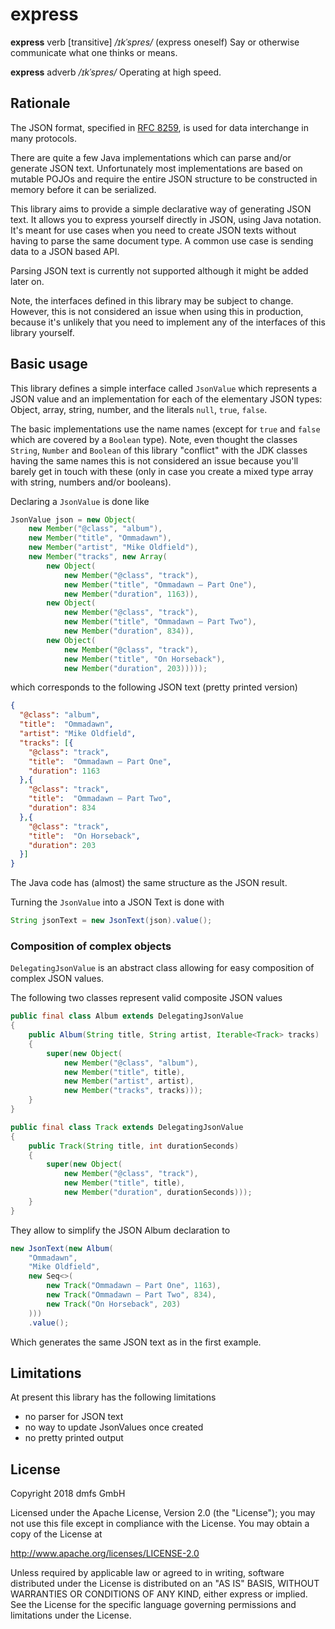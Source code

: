 # express

**express** verb [transitive] _/ɪkˈspres/_ (express oneself) Say or otherwise communicate what one thinks or means. 

**express** adverb _/ɪkˈspres/_ Operating at high speed. 

## Rationale

The JSON format, specified in [RFC 8259](https://tools.ietf.org/html/rfc8259), is used for data interchange in many protocols.

There are quite a few Java implementations which can parse and/or generate JSON text. Unfortunately most implementations
are based on mutable POJOs and require the entire JSON structure to be constructed in memory before it can be serialized.

This library aims to provide a simple declarative way of generating JSON text. It allows you to express yourself directly in JSON, using Java notation.
It's meant for use cases when you need to create JSON texts without having to parse the same document type. A common use case is sending data to a JSON based API.

Parsing JSON text is currently not supported although it might be added later on.

Note, the interfaces defined in this library may be subject to change. However, this is not considered an issue when using this in production, because
it's unlikely that you need to implement any of the interfaces of this library yourself. 

## Basic usage

This library defines a simple interface called `JsonValue` which represents a JSON value and an implementation for each of the elementary
JSON types: Object, array, string, number, and the literals `null`, `true`, `false`.

The basic implementations use the name names (except for `true` and `false` which are covered by a `Boolean` type). Note, even thought the classes
`String`, `Number` and `Boolean` of this library "conflict" with the JDK classes having the same names this is not considered an issue because you'll
barely get in touch with these (only in case you create a mixed type array with string, numbers and/or booleans).  

Declaring a `JsonValue` is done like

```java
JsonValue json = new Object(
    new Member("@class", "album"),
    new Member("title", "Ommadawn"),
    new Member("artist", "Mike Oldfield"),
    new Member("tracks", new Array(
        new Object(
            new Member("@class", "track"),
            new Member("title", "Ommadawn – Part One"),
            new Member("duration", 1163)),
        new Object(
            new Member("@class", "track"),
            new Member("title", "Ommadawn – Part Two"),
            new Member("duration", 834)),
        new Object(
            new Member("@class", "track"),
            new Member("title", "On Horseback"),
            new Member("duration", 203)))));
```  

which corresponds to the following JSON text (pretty printed version)

```JSON
{
  "@class": "album",
  "title":  "Ommadawn",
  "artist": "Mike Oldfield",
  "tracks": [{
    "@class": "track",
    "title":  "Ommadawn – Part One",
    "duration": 1163
  },{
    "@class": "track",
    "title":  "Ommadawn – Part Two",
    "duration": 834
  },{
    "@class": "track",
    "title":  "On Horseback",
    "duration": 203
  }]
}
```

The Java code has (almost) the same structure as the JSON result.

Turning the `JsonValue` into a JSON Text is done with

```java
String jsonText = new JsonText(json).value();
```

### Composition of complex objects

`DelegatingJsonValue` is an abstract class allowing for easy composition of complex JSON values.

The following two classes represent valid composite JSON values

```java
public final class Album extends DelegatingJsonValue
{
    public Album(String title, String artist, Iterable<Track> tracks)
    {
        super(new Object(
            new Member("@class", "album"),
            new Member("title", title),
            new Member("artist", artist),
            new Member("tracks", tracks)));
    }
}

public final class Track extends DelegatingJsonValue
{
    public Track(String title, int durationSeconds)
    {
        super(new Object(
            new Member("@class", "track"),
            new Member("title", title),
            new Member("duration", durationSeconds)));
    }
}
```

They allow to simplify the JSON Album declaration to
```java
new JsonText(new Album(
    "Ommadawn",
    "Mike Oldfield",
    new Seq<>(
        new Track("Ommadawn – Part One", 1163),
        new Track("Ommadawn – Part Two", 834),
        new Track("On Horseback", 203)
    )))
    .value();
```

Which generates the same JSON text as in the first example.

## Limitations

At present this library has the following limitations

* no parser for JSON text
* no way to update JsonValues once created
* no pretty printed output


## License

Copyright 2018 dmfs GmbH

Licensed under the Apache License, Version 2.0 (the "License");
you may not use this file except in compliance with the License.
You may obtain a copy of the License at

   http://www.apache.org/licenses/LICENSE-2.0

Unless required by applicable law or agreed to in writing, software
distributed under the License is distributed on an "AS IS" BASIS,
WITHOUT WARRANTIES OR CONDITIONS OF ANY KIND, either express or implied.
See the License for the specific language governing permissions and
limitations under the License.
